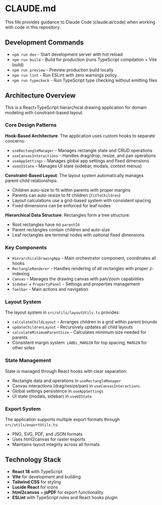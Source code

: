 # CLAUDE.md

This file provides guidance to Claude Code (claude.ai/code) when working with code in this repository.

## Development Commands

- `npm run dev` - Start development server with hot reload
- `npm run build` - Build for production (runs TypeScript compilation + Vite build)
- `npm run preview` - Preview production build locally
- `npm run lint` - Run ESLint with zero warnings policy
- `npm run typecheck` - Run TypeScript type checking without emitting files

## Architecture Overview

This is a React+TypeScript hierarchical drawing application for domain modeling with constraint-based layout.

### Core Design Patterns

**Hook-Based Architecture**: The application uses custom hooks to separate concerns:
- `useRectangleManager` - Manages rectangle state and CRUD operations
- `useCanvasInteractions` - Handles drag/drop, resize, and pan operations
- `useAppSettings` - Manages global app settings and fixed dimensions
- `useUIState` - Manages UI state (sidebar, modals, context menus)

**Constraint-Based Layout**: The layout system automatically manages parent-child relationships:
- Children auto-size to fit within parents with proper margins
- Parents can auto-resize to fit children (`fitToChildren`)
- Layout calculations use a grid-based system with consistent spacing
- Fixed dimensions can be enforced for leaf nodes

**Hierarchical Data Structure**: Rectangles form a tree structure:
- Root rectangles have no `parentId`
- Parent rectangles contain children and auto-size
- Leaf rectangles are terminal nodes with optional fixed dimensions

### Key Components

- `HierarchicalDrawingApp` - Main orchestrator component, coordinates all hooks
- `RectangleRenderer` - Handles rendering of all rectangles with proper z-indexing
- `Canvas` - Manages the drawing canvas with pan/zoom capabilities
- `Sidebar` + `PropertyPanel` - Settings and properties management
- `Toolbar` - Main actions and navigation

### Layout System

The layout system in `src/utils/layoutUtils.ts` provides:
- `calculateChildLayout` - Arranges children in a grid within parent bounds
- `updateChildrenLayout` - Recursively updates all child layouts
- `calculateMinimumParentSize` - Calculates minimum size needed for parents
- Consistent margin system: `LABEL_MARGIN` for top spacing, `MARGIN` for other sides

### State Management

State is managed through React hooks with clear separation:
- Rectangle data and operations in `useRectangleManager`
- Canvas interactions (drag/resize/pan) in `useCanvasInteractions`
- Global settings persistence in `useAppSettings`
- UI state (modals, sidebar) in `useUIState`

### Export System

The application supports multiple export formats through `src/utils/exportUtils.ts`:
- PNG, SVG, PDF, and JSON formats
- Uses html2canvas for raster exports
- Maintains layout integrity across all formats

## Technology Stack

- **React 18** with TypeScript
- **Vite** for development and building
- **Tailwind CSS** for styling
- **Lucide React** for icons
- **html2canvas** + **jsPDF** for export functionality
- **ESLint** with TypeScript rules and React hooks plugin